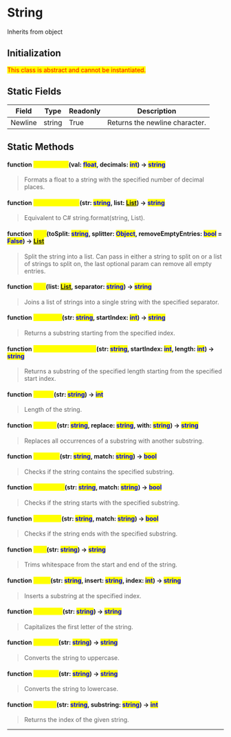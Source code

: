 # String
Inherits from object
## Initialization
<mark style="color:red;">This class is abstract and cannot be instantiated.</mark>
## Static Fields
|Field|Type|Readonly|Description|
|---|---|---|---|
|Newline|string|True|Returns the newline character.|
## Static Methods
#### function <mark style="color:yellow;">FormatFloat</mark>(val: <mark style="color:blue;">float</mark>, decimals: <mark style="color:blue;">int</mark>) → <mark style="color:blue;">string</mark>
> Formats a float to a string with the specified number of decimal places.

#### function <mark style="color:yellow;">FormatFromList</mark>(str: <mark style="color:blue;">string</mark>, list: <mark style="color:blue;">[List](../objects/List.md)</mark>) → <mark style="color:blue;">string</mark>
> Equivalent to C# string.format(string, List<string>).

#### function <mark style="color:yellow;">Split</mark>(toSplit: <mark style="color:blue;">string</mark>, splitter: <mark style="color:blue;">Object</mark>, removeEmptyEntries: <mark style="color:blue;">bool</mark> = <mark style="color:blue;">False</mark>) → <mark style="color:blue;">[List](../objects/List.md)</mark>
> Split the string into a list. Can pass in either a string to split on or a list of strings to split on, the last optional param can remove all empty entries.

#### function <mark style="color:yellow;">Join</mark>(list: <mark style="color:blue;">[List](../objects/List.md)</mark>, separator: <mark style="color:blue;">string</mark>) → <mark style="color:blue;">string</mark>
> Joins a list of strings into a single string with the specified separator.

#### function <mark style="color:yellow;">Substring</mark>(str: <mark style="color:blue;">string</mark>, startIndex: <mark style="color:blue;">int</mark>) → <mark style="color:blue;">string</mark>
> Returns a substring starting from the specified index.

#### function <mark style="color:yellow;">SubstringWithLength</mark>(str: <mark style="color:blue;">string</mark>, startIndex: <mark style="color:blue;">int</mark>, length: <mark style="color:blue;">int</mark>) → <mark style="color:blue;">string</mark>
> Returns a substring of the specified length starting from the specified start index.

#### function <mark style="color:yellow;">Length</mark>(str: <mark style="color:blue;">string</mark>) → <mark style="color:blue;">int</mark>
> Length of the string.

#### function <mark style="color:yellow;">Replace</mark>(str: <mark style="color:blue;">string</mark>, replace: <mark style="color:blue;">string</mark>, with: <mark style="color:blue;">string</mark>) → <mark style="color:blue;">string</mark>
> Replaces all occurrences of a substring with another substring.

#### function <mark style="color:yellow;">Contains</mark>(str: <mark style="color:blue;">string</mark>, match: <mark style="color:blue;">string</mark>) → <mark style="color:blue;">bool</mark>
> Checks if the string contains the specified substring.

#### function <mark style="color:yellow;">StartsWith</mark>(str: <mark style="color:blue;">string</mark>, match: <mark style="color:blue;">string</mark>) → <mark style="color:blue;">bool</mark>
> Checks if the string starts with the specified substring.

#### function <mark style="color:yellow;">EndsWith</mark>(str: <mark style="color:blue;">string</mark>, match: <mark style="color:blue;">string</mark>) → <mark style="color:blue;">bool</mark>
> Checks if the string ends with the specified substring.

#### function <mark style="color:yellow;">Trim</mark>(str: <mark style="color:blue;">string</mark>) → <mark style="color:blue;">string</mark>
> Trims whitespace from the start and end of the string.

#### function <mark style="color:yellow;">Insert</mark>(str: <mark style="color:blue;">string</mark>, insert: <mark style="color:blue;">string</mark>, index: <mark style="color:blue;">int</mark>) → <mark style="color:blue;">string</mark>
> Inserts a substring at the specified index.

#### function <mark style="color:yellow;">Capitalize</mark>(str: <mark style="color:blue;">string</mark>) → <mark style="color:blue;">string</mark>
> Capitalizes the first letter of the string.

#### function <mark style="color:yellow;">ToUpper</mark>(str: <mark style="color:blue;">string</mark>) → <mark style="color:blue;">string</mark>
> Converts the string to uppercase.

#### function <mark style="color:yellow;">ToLower</mark>(str: <mark style="color:blue;">string</mark>) → <mark style="color:blue;">string</mark>
> Converts the string to lowercase.

#### function <mark style="color:yellow;">IndexOf</mark>(str: <mark style="color:blue;">string</mark>, substring: <mark style="color:blue;">string</mark>) → <mark style="color:blue;">int</mark>
> Returns the index of the given string.


---

